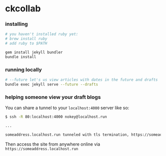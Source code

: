 # ckcollab

### installing

```bash
# you haven't installed ruby yet:
# brew install ruby
# add ruby to $PATH

gem install jekyll bundler
bundle install
```

### running locally

```bash
# --future let's us view articles with dates in the future and drafts
bundle exec jekyll serve --future --drafts
```


### helping someone view your draft blogs

You can share a tunnel to your `localhost:4000` server like so:

```bash
$ ssh -R 80:localhost:4000 nokey@localhost.run

...

someaddress.localhost.run tunneled with tls termination, https://someaddress.localhost.run

```

Then access the site from anywhere online via `https://someaddress.localhost.run`